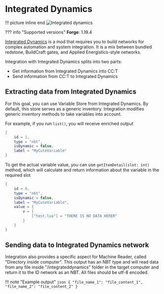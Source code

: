 # Integrated Dynamics

!!! picture inline end
    ![Integrated dynamics](integrated_dynamics.png)

??? info "Supported versions"
    **Forge**: 1.19.4

[Integrated Dynamics](https://www.curseforge.com/minecraft/mc-mods/integrated-dynamics) is a mod that requires you to build networks for complex automation and system integration. It is a mix between bundled redstone, BuildCraft gates, and Applied Energistics-style networks.

Integration with Integrated Dynamics splits into two parts:
- Get information from Integrated Dynamics into CC:T
- Send information from CC:T to Integrated Dynamics

## Extracting data from Integrated Dynamics

For this goal, you can use Variable Store from Integrated Dynamics. By default, this store serves as a generic inventory. Integration modifies generic inventory methods to take variables into account.

For example, if you run `list()`, you will receive enriched output

```lua
{
    id = 1,
    type = "nbt",
    isDynamic = false,
    label = "MyCuteVariable"
}
```

To get the actual variable value, you can use `getItemDetail(slot: int)` method, which will calculate and return information about the variable in the required slot

```lua
{
    id = 0,
    type = "nbt",
    isDynamic = false,
    label = "MyCuteVariable",
    value = {
        v = {
            ["test.lua"] = "THERE IS NO DATA HERER"
        }
    }
}
```

## Sending data to Integrated Dynamics network

Integration also provides a specific aspect for Machine Reader, called "Directory inside computer". This output has an NBT type and will read data from any file inside "/integrateddynamics" folder in the target computer and return it to the ID network as an NBT. All files should be utf-8 encoded.

!!! note "Example output"
    ```json
    {
        "file_name_1": "file_content_1",
        "file_name_2": "file_content_2"
    }
    ```